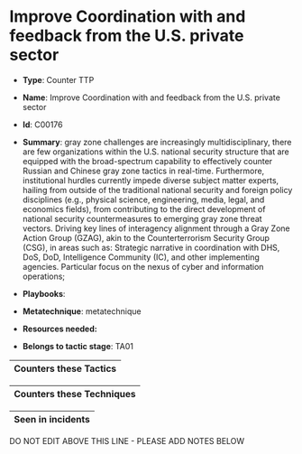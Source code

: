 # Improve Coordination with and feedback from the U.S. private sector

* **Type**: Counter TTP

* **Name**: Improve Coordination with and feedback from the U.S. private sector

* **Id**: C00176

* **Summary**: gray zone challenges are increasingly multidisciplinary, there are few organizations within the U.S. national security structure that are equipped with the broad-spectrum capability to effectively counter Russian and Chinese gray zone tactics in real-time. Furthermore, institutional hurdles currently impede diverse subject matter experts, hailing from outside of the traditional national security and foreign policy disciplines (e.g., physical science, engineering, media, legal, and economics fields), from contributing to the direct development of national security countermeasures to emerging gray zone threat vectors. Driving key lines of interagency alignment through a Gray Zone Action Group (GZAG), akin to the Counterterrorism Security Group (CSG), in areas such as: Strategic narrative in coordination with DHS, DoS, DoD, Intelligence Community (IC), and other implementing agencies. Particular focus on the nexus of cyber and information operations;

* **Playbooks**: 

* **Metatechnique**: metatechnique

* **Resources needed:** 

* **Belongs to tactic stage**: TA01


| Counters these Tactics |
| ---------------------- |



| Counters these Techniques |
| ------------------------- |



| Seen in incidents |
| ----------------- |


DO NOT EDIT ABOVE THIS LINE - PLEASE ADD NOTES BELOW